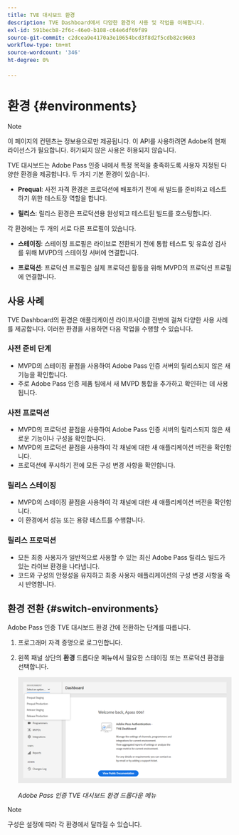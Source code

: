 ```yaml
---
title: TVE 대시보드 환경
description: TVE Dashboard에서 다양한 환경의 사용 및 작업을 이해합니다.
exl-id: 591becb8-2f6c-46e0-b108-c64e6df69f89
source-git-commit: c2dcea9e4170a3e10654bcd3f8d2f5cdb82c9603
workflow-type: tm+mt
source-wordcount: '346'
ht-degree: 0%

---
```


# 환경 {#environments}

>[!NOTE]
>
>이 페이지의 컨텐츠는 정보용으로만 제공됩니다. 이 API를 사용하려면 Adobe의 현재 라이선스가 필요합니다. 허가되지 않은 사용은 허용되지 않습니다.

TVE 대시보드는 Adobe Pass 인증 내에서 특정 목적을 충족하도록 사용자 지정된 다양한 환경을 제공합니다. 두 가지 기본 환경이 있습니다.

* **Prequal**: 사전 자격 환경은 프로덕션에 배포하기 전에 새 빌드를 준비하고 테스트하기 위한 테스트장 역할을 합니다.

* **릴리스**: 릴리스 환경은 프로덕션용 완성되고 테스트된 빌드를 호스팅합니다.

각 환경에는 두 개의 서로 다른 프로필이 있습니다.

* **스테이징**: 스테이징 프로필은 라이브로 전환되기 전에 통합 테스트 및 유효성 검사를 위해 MVPD의 스테이징 서버에 연결합니다.

* **프로덕션**: 프로덕션 프로필은 실제 프로덕션 활동을 위해 MVPD의 프로덕션 프로필에 연결합니다.

## 사용 사례

TVE Dashboard의 환경은 애플리케이션 라이프사이클 전반에 걸쳐 다양한 사용 사례를 제공합니다. 이러한 환경을 사용하면 다음 작업을 수행할 수 있습니다.

### 사전 준비 단계

* MVPD의 스테이징 끝점을 사용하여 Adobe Pass 인증 서버의 릴리스되지 않은 새 기능을 확인합니다.
* 주로 Adobe Pass 인증 제품 팀에서 새 MVPD 통합을 추가하고 확인하는 데 사용됩니다.

### 사전 프로덕션

* MVPD의 프로덕션 끝점을 사용하여 Adobe Pass 인증 서버의 릴리스되지 않은 새로운 기능이나 구성을 확인합니다.
* MVPD의 프로덕션 끝점을 사용하여 각 채널에 대한 새 애플리케이션 버전을 확인합니다.
* 프로덕션에 푸시하기 전에 모든 구성 변경 사항을 확인합니다.

### 릴리스 스테이징

* MVPD의 스테이징 끝점을 사용하여 각 채널에 대한 새 애플리케이션 버전을 확인합니다.
* 이 환경에서 성능 또는 용량 테스트를 수행합니다.

### 릴리스 프로덕션

* 모든 최종 사용자가 일반적으로 사용할 수 있는 최신 Adobe Pass 릴리스 빌드가 있는 라이브 환경을 나타냅니다.
* 코드와 구성의 안정성을 유지하고 최종 사용자 애플리케이션의 구성 변경 사항을 즉시 반영합니다.

## 환경 전환 {#switch-environments}

Adobe Pass 인증 TVE 대시보드 환경 간에 전환하는 단계를 따릅니다.

1. 프로그래머 자격 증명으로 로그인합니다.
1. 왼쪽 패널 상단의 **환경** 드롭다운 메뉴에서 필요한 스테이징 또는 프로덕션 환경을 선택합니다.

   ![TVE 대시보드 환경 드롭다운](assets/tve-dashboard-env.png)

   *Adobe Pass 인증 TVE 대시보드 환경 드롭다운 메뉴*

>[!NOTE]
>
> 구성은 설정에 따라 각 환경에서 달라질 수 있습니다.
